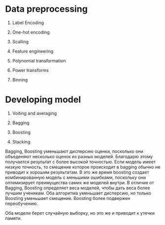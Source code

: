 # Data preprocessing
1. Label Encoding

2. One-hot encoding

3. Scalling

4. Feature engineering

5. Polynomial transformation

6. Power transforms

7. Binning

# Developing model
1. Voiting and averaging

2. Bagging

3. Boosting

4. Stacking

Bagging, Boosting уменьшают дисперсию оценки, посколько они объеденяют несколько оценок из разных моделей. Благодарю этому получается результат с более высокой точностью.
Если модель имеет низкую точность,  то смещение которое происходит в bagging обычно не приводит к хорошим результатам. 
В это же время boosting создает комбинированную модель с меньшими ошибками, поскольку они оптимизирует преимущества самих же моделей внутри.
В отличие от Bagging, Boosting определяет веса моделей, чтобы дать веса более лучшим ученикам. 
Оба алгоритма уменьшает дисперсию, но только Boosting уменьшает смещение.
Boosting более подвержен переобучению.

Оба модели берет случайную выборку, но это же и приводит к утечки памяти.